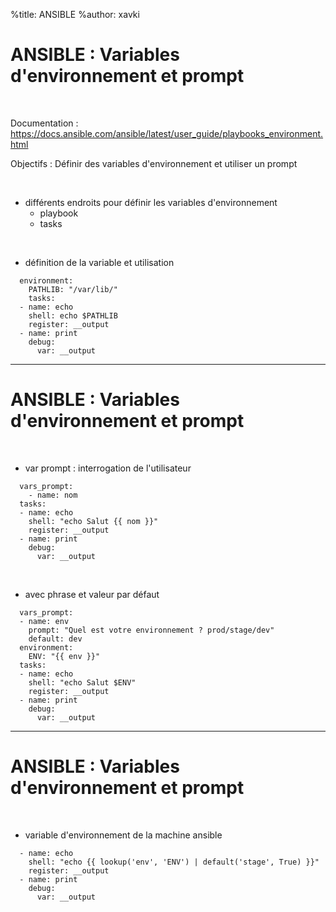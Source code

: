 %title: ANSIBLE
%author: xavki


# ANSIBLE : Variables d'environnement et prompt


<br>

Documentation : 
https://docs.ansible.com/ansible/latest/user_guide/playbooks_environment.html


Objectifs : Définir des variables d'environnement et utiliser un prompt


<br>

* différents endroits pour définir les variables d'environnement
	* playbook
	* tasks

<br>

* définition de la variable et utilisation

```
  environment:
    PATHLIB: "/var/lib/"
	tasks:
  - name: echo
    shell: echo $PATHLIB
    register: __output
  - name: print
    debug:
      var: __output
```

------------------------------------------------------------------------------------

# ANSIBLE : Variables d'environnement et prompt


<br>

* var prompt : interrogation de l'utilisateur

```
  vars_prompt:
    - name: nom
  tasks:
  - name: echo
    shell: "echo Salut {{ nom }}"
    register: __output
  - name: print
    debug:
      var: __output
```

<br>

* avec phrase et valeur par défaut

```
  vars_prompt:
  - name: env
    prompt: "Quel est votre environnement ? prod/stage/dev"
    default: dev
  environment:
    ENV: "{{ env }}"
  tasks:
  - name: echo
    shell: "echo Salut $ENV"
    register: __output
  - name: print
    debug:
      var: __output
```

------------------------------------------------------------------------------------

# ANSIBLE : Variables d'environnement et prompt


<br>

* variable d'environnement de la machine ansible

```
  - name: echo
    shell: "echo {{ lookup('env', 'ENV') | default('stage', True) }}"
    register: __output
  - name: print
    debug:
      var: __output
```
